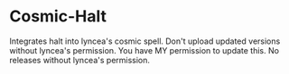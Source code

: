 # Cosmic-Halt

Integrates halt into lyncea's cosmic spell. Don't upload updated versions without lyncea's permission. You have MY permission to update this. No releases without lyncea's permission.
